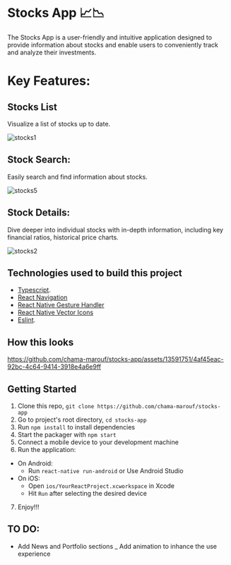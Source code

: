 # Stocks App :chart_with_upwards_trend::chart_with_downwards_trend:	

The Stocks App is a user-friendly and intuitive application designed to provide information about stocks and enable users to conveniently track and analyze their investments.

# Key Features:

## Stocks List

Visualize a list of stocks up to date.

![stocks1](https://github.com/chama-marouf/stocks-app/assets/13591751/75ac2447-b6fc-4786-9b12-6bb07d68e110)


## Stock Search:

Easily search and find information about stocks.

![stocks5](https://github.com/chama-marouf/stocks-app/assets/13591751/2173f6f3-f724-4724-a8f0-7c476b004a56)


## Stock Details:

Dive deeper into individual stocks with in-depth information, including key financial ratios, historical price charts.

![stocks2](https://github.com/chama-marouf/stocks-app/assets/13591751/abd7dc27-6331-4c99-8108-aa2d2ff4ddde)


## Technologies used to build this project

- [Typescript](https://www.typescriptlang.org/).
- [React Navigation](https://reactnavigation.org/)
- [React Native Gesture Handler](https://github.com/kmagiera/react-native-gesture-handler)
- [React Native Vector Icons](https://github.com/oblador/react-native-vector-icons)
- [Eslint](http://eslint.org/).

## How this looks




https://github.com/chama-marouf/stocks-app/assets/13591751/4af45eac-92bc-4c64-9414-3918e4a6e9ff






## Getting Started

1. Clone this repo, `git clone https://github.com/chama-marouf/stocks-app`
2. Go to project's root directory, `cd stocks-app`
3. Run `npm install` to install dependencies
4. Start the packager with `npm start`
5. Connect a mobile device to your development machine
6. Run the application:

- On Android:
  - Run `react-native run-android` or Use Android Studio
- On iOS:
  - Open `ios/YourReactProject.xcworkspace` in Xcode
  - Hit `Run` after selecting the desired device

7. Enjoy!!!

## TO DO:

- Add News and Portfolio sections
_ Add animation to inhance the use experience
